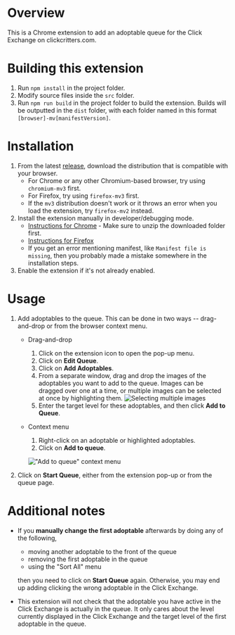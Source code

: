 # Overview
This is a Chrome extension to add an adoptable queue for the Click Exchange on clickcritters.com.
# Building this extension
1. Run `npm install` in the project folder.
2. Modify source files inside the `src` folder.
3. Run `npm run build` in the project folder to build the extension. Builds will be outputted in the `dist` folder, with each folder named in this format `[browser]-mv[manifestVersion]`.
# Installation
1. From the latest [release](https://github.com/mandy-h/cc-click-queue/releases/), download the distribution that is compatible with your browser.
    * For Chrome or any other Chromium-based browser, try using `chromium-mv3` first.
    * For Firefox, try using `firefox-mv3` first.
    * If the `mv3` distribution doesn't work or it throws an error when you load the extension, try `firefox-mv2` instead.
2. Install the extension manually in developer/debugging mode.
    * [Instructions for Chrome](https://developer.chrome.com/docs/extensions/get-started/tutorial/hello-world#load-unpacked) - Make sure to unzip the downloaded folder first.
    * [Instructions for Firefox](https://extensionworkshop.com/documentation/develop/temporary-installation-in-firefox/)
    * If you get an error mentioning manifest, like `Manifest file is missing`, then you probably made a mistake somewhere in the installation steps.
3. Enable the extension if it's not already enabled.
# Usage
1. Add adoptables to the queue. This can be done in two ways -- drag-and-drop or from the browser context menu.
    * Drag-and-drop 
        1. Click on the extension icon to open the pop-up menu.
        2. Click on **Edit Queue**.
        3. Click on **Add Adoptables**.
        4. From a separate window, drag and drop the images of the adoptables you want to add to the queue. Images can be dragged over one at a time, or multiple images can be selected at once by highlighting them.
        ![Selecting multiple images](/../screenshots/readme-img1.png?raw=true)
        5. Enter the target level for these adoptables, and then click **Add to Queue**.
    * Context menu
        1. Right-click on an adoptable or highlighted adoptables.
        2. Click on **Add to queue**.
           
        !["Add to queue" context menu](/../screenshots/readme-img2.png?raw=true)
2. Click on **Start Queue**, either from the extension pop-up or from the queue page.

# Additional notes
* If you **manually change the first adoptable** afterwards by doing any of the following,
   * moving another adoptable to the front of the queue
   * removing the first adoptable in the queue
   * using the "Sort All" menu

  then you need to click on **Start Queue** again. Otherwise, you may end up adding clicking the wrong adoptable in the Click Exchange.
* This extension will not check that the adoptable you have active in the Click Exchange is actually in the queue. It only cares about the level currently displayed in the Click Exchange and the target level of the first adoptable in the queue.

